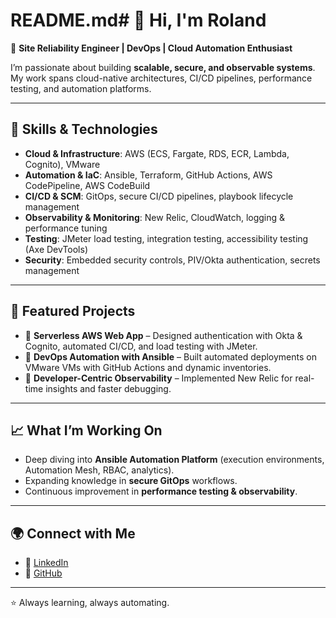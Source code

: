 # README.md# 👋 Hi, I'm Roland  

🚀 **Site Reliability Engineer | DevOps | Cloud Automation Enthusiast**  

I’m passionate about building **scalable, secure, and observable systems**.  
My work spans cloud-native architectures, CI/CD pipelines, performance testing, and automation platforms.  

---

## 🔧 Skills & Technologies  
- **Cloud & Infrastructure**: AWS (ECS, Fargate, RDS, ECR, Lambda, Cognito), VMware  
- **Automation & IaC**: Ansible, Terraform, GitHub Actions, AWS CodePipeline, AWS CodeBuild  
- **CI/CD & SCM**: GitOps, secure CI/CD pipelines, playbook lifecycle management  
- **Observability & Monitoring**: New Relic, CloudWatch, logging & performance tuning  
- **Testing**: JMeter load testing, integration testing, accessibility testing (Axe DevTools)  
- **Security**: Embedded security controls, PIV/Okta authentication, secrets management  

---

## 📌 Featured Projects  
- 🔹 **Serverless AWS Web App** – Designed authentication with Okta & Cognito, automated CI/CD, and load testing with JMeter.  
- 🔹 **DevOps Automation with Ansible** – Built automated deployments on VMware VMs with GitHub Actions and dynamic inventories.  
- 🔹 **Developer-Centric Observability** – Implemented New Relic for real-time insights and faster debugging.  

---

## 📈 What I’m Working On  
- Deep diving into **Ansible Automation Platform** (execution environments, Automation Mesh, RBAC, analytics).  
- Expanding knowledge in **secure GitOps** workflows.  
- Continuous improvement in **performance testing & observability**.  

---

## 🌍 Connect with Me  
- 💼 [LinkedIn](#)  
- 🐙 [GitHub](https://github.com/Quophi11)  

---
⭐️ Always learning, always automating.  
